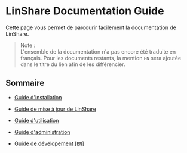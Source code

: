 # LinShare Documentation Guide

Cette page vous permet de parcourir facilement la documentation de LinShare.

> Note :<br/>
    L'ensemble de la documentation n'a pas encore été traduite en français. Pour les documents restants,
    la mention `EN` sera ajoutée dans le titre du lien afin de les différencier.

## Sommaire

* [Guide d'installation](installation/README.md)

* [Guide de mise à jour de LinShare](upgrade/README.md)

* [Guide d'utilisation](user/README.md)

* [Guide d'administration](administration/README.md)

* [Guide de dévelopement ](../EN/development/README.md) [`EN`]
